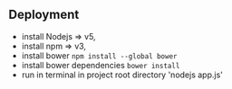 ## Deployment

* install Nodejs => v5,
* install npm => v3,
* install bower `npm install --global bower`
* install bower dependencies `bower install`
* run in terminal in project root directory 'nodejs app.js'